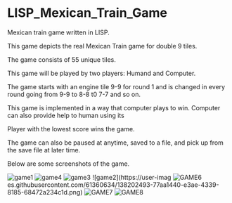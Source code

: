 # LISP_Mexican_Train_Game
Mexican train game written in LISP.

This game depicts the real Mexican Train game for double 9 tiles.

The game consists of 55 unique tiles.

This game will be played by two players: Humand and Computer.

The game starts with an engine tile 9-9 for round 1 and is changed in every round going from 9-9 to 8-8 t0 7-7 and so on.

This game is implemented in a way that computer plays to win. Computer can also provide help to human using its 

Player with the lowest score wins the game.

The game can also be paused at anytime, saved to a file, and pick up from the save file at later time.

Below are some screenshots of the game.

![game1](https://user-images.githubusercontent.com/61360634/138202341-3601e497-365b-4090-a9aa-7e5c7e0b8463.png)
![game4](https://user-images.githubusercontent.com/61360634/138202457-bfeff7ef-7d55-4cd6-8c7b-2f608bfd2628.png)
![game3](https://user-images.githubusercontent.com/61360634/138202485-3eda3c67-f07d-4a80-9730-889aebc7917f.png)
![game2](https://user-imag
![GAME6](https://user-images.githubusercontent.com/61360634/138202520-7522b0d6-8df9-42a1-8a2f-978e33a7e52c.png)
es.githubusercontent.com/61360634/138202493-77aa1440-e3ae-4339-8185-68472a234c1d.png)
![GAME7](https://user-images.githubusercontent.com/61360634/138202533-8548bf9d-1d23-4773-b442-f4d59d15f5aa.png)
![GAME8](https://user-images.githubusercontent.com/61360634/138202561-33122fa7-4803-4b67-9904-1708940c676b.png)
